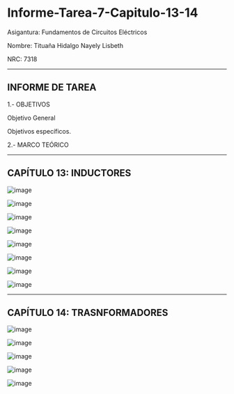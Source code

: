# Informe-Tarea-7-Capitulo-13-14

Asigantura: Fundamentos de Circuitos Eléctricos

Nombre: Tituaña Hidalgo Nayely Lisbeth

NRC: 7318

-------------------------------------------------------------------------------------------------------
INFORME DE TAREA
-------------------------------------------------------------------------------------------------------

1.- OBJETIVOS

Objetivo General

Objetivos específicos.


2.- MARCO TEÓRICO

-------------------------------------------------------------------------------------------------------
CAPÍTULO 13: INDUCTORES
-------------------------------------------------------------------------------------------------------

![image](https://user-images.githubusercontent.com/105722861/185029376-553988a0-1394-426c-bb46-27848d81e7b6.png)

![image](https://user-images.githubusercontent.com/105722861/185029434-edc72120-1d58-42f0-9542-82f285b9ecc1.png)

![image](https://user-images.githubusercontent.com/105722861/185029468-78a72458-6749-4331-a0f3-c8dccd4c1add.png)

![image](https://user-images.githubusercontent.com/105722861/185029502-ec4c7c84-8ee6-485e-aaf3-600b277729f9.png)

![image](https://user-images.githubusercontent.com/105722861/185029544-361b81ed-7a57-497e-8e6e-72b3bb1910a0.png)

![image](https://user-images.githubusercontent.com/105722861/185029591-654fc27b-a1ed-458d-860c-8a265848ed67.png)

![image](https://user-images.githubusercontent.com/105722861/185029653-267bbcb0-f64c-4dd8-ac27-e5d1d5775f6a.png)

![image](https://user-images.githubusercontent.com/105722861/185029686-f05638ba-092d-4e9e-8da1-43df152aef73.png)

-------------------------------------------------------------------------------------------------------
CAPÍTULO 14: TRASNFORMADORES
-------------------------------------------------------------------------------------------------------

![image](https://user-images.githubusercontent.com/105722861/185029902-2b5471fb-36c7-444e-8693-ceb6332e79e3.png)

![image](https://user-images.githubusercontent.com/105722861/185029943-2cac2fc9-c527-4606-864f-e41c1e51a2ed.png)

![image](https://user-images.githubusercontent.com/105722861/185029992-8095e403-5b41-4950-9f87-e443bb8c2c19.png)

![image](https://user-images.githubusercontent.com/105722861/185030037-c3ab12c5-7b6c-4d97-8f97-e41767019c4e.png)

![image](https://user-images.githubusercontent.com/105722861/185030077-18250606-0bff-4e7d-9c88-e7a5ea42839e.png)



